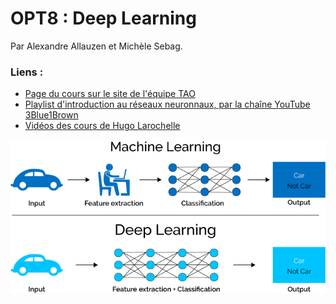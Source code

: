 # OPT8 : Deep Learning

Par Alexandre Allauzen et Michèle Sebag.

### Liens : 

- [Page du cours sur le site de l'équipe TAO](https://tao.lri.fr/courses)
- [Playlist d'introduction au réseaux neuronnaux, par la chaîne YouTube 3Blue1Brown](https://www.youtube.com/watch?v=aircAruvnKk&list=PLZHQObOWTQDNU6R1_67000Dx_ZCJB-3pi)
- [Vidéos des cours de Hugo Larochelle](https://www.youtube.com/playlist?list=PL6Xpj9I5qXYEcOhn7TqghAJ6NAPrNmUBH)


![Deep learning](opt8.png)
